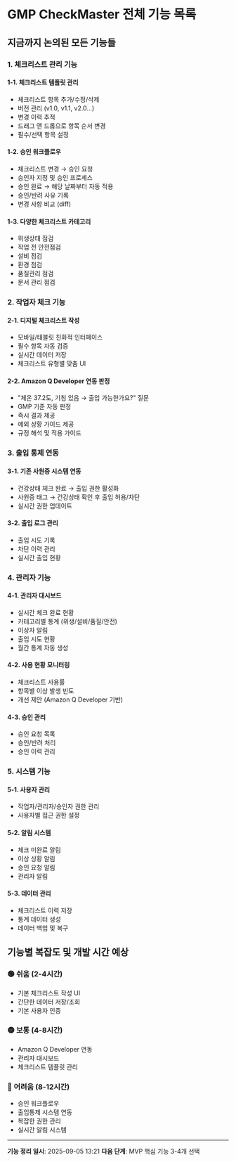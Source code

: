 # GMP CheckMaster 전체 기능 목록

## 지금까지 논의된 모든 기능들

### 1. 체크리스트 관리 기능
#### 1-1. 체크리스트 템플릿 관리
- 체크리스트 항목 추가/수정/삭제
- 버전 관리 (v1.0, v1.1, v2.0...)
- 변경 이력 추적
- 드래그 앤 드롭으로 항목 순서 변경
- 필수/선택 항목 설정

#### 1-2. 승인 워크플로우
- 체크리스트 변경 → 승인 요청
- 승인자 지정 및 승인 프로세스
- 승인 완료 → 해당 날짜부터 자동 적용
- 승인/반려 사유 기록
- 변경 사항 비교 (diff)

#### 1-3. 다양한 체크리스트 카테고리
- 위생상태 점검
- 작업 전 안전점검
- 설비 점검
- 환경 점검
- 품질관리 점검
- 문서 관리 점검

### 2. 작업자 체크 기능
#### 2-1. 디지털 체크리스트 작성
- 모바일/태블릿 친화적 인터페이스
- 필수 항목 자동 검증
- 실시간 데이터 저장
- 체크리스트 유형별 맞춤 UI

#### 2-2. Amazon Q Developer 연동 판정
- "체온 37.2도, 기침 있음 → 출입 가능한가요?" 질문
- GMP 기준 자동 판정
- 즉시 결과 제공
- 예외 상황 가이드 제공
- 규정 해석 및 적용 가이드

### 3. 출입 통제 연동
#### 3-1. 기존 사원증 시스템 연동
- 건강상태 체크 완료 → 출입 권한 활성화
- 사원증 태그 → 건강상태 확인 후 출입 허용/차단
- 실시간 권한 업데이트

#### 3-2. 출입 로그 관리
- 출입 시도 기록
- 차단 이력 관리
- 실시간 출입 현황

### 4. 관리자 기능
#### 4-1. 관리자 대시보드
- 실시간 체크 완료 현황
- 카테고리별 통계 (위생/설비/품질/안전)
- 이상자 알림
- 출입 시도 현황
- 월간 통계 자동 생성

#### 4-2. 사용 현황 모니터링
- 체크리스트 사용률
- 항목별 이상 발생 빈도
- 개선 제안 (Amazon Q Developer 기반)

#### 4-3. 승인 관리
- 승인 요청 목록
- 승인/반려 처리
- 승인 이력 관리

### 5. 시스템 기능
#### 5-1. 사용자 관리
- 작업자/관리자/승인자 권한 관리
- 사용자별 접근 권한 설정

#### 5-2. 알림 시스템
- 체크 미완료 알림
- 이상 상황 알림
- 승인 요청 알림
- 관리자 알림

#### 5-3. 데이터 관리
- 체크리스트 이력 저장
- 통계 데이터 생성
- 데이터 백업 및 복구

## 기능별 복잡도 및 개발 시간 예상

### 🟢 쉬움 (2-4시간)
- 기본 체크리스트 작성 UI
- 간단한 데이터 저장/조회
- 기본 사용자 인증

### 🟡 보통 (4-8시간)
- Amazon Q Developer 연동
- 관리자 대시보드
- 체크리스트 템플릿 관리

### 🔴 어려움 (8-12시간)
- 승인 워크플로우
- 출입통제 시스템 연동
- 복잡한 권한 관리
- 실시간 알림 시스템

---
**기능 정리 일시**: 2025-09-05 13:21
**다음 단계**: MVP 핵심 기능 3-4개 선택
